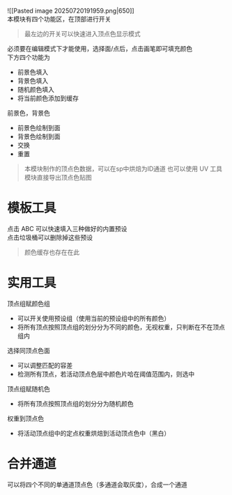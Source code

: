 ![[Pasted image 20250720191959.png|650]]  
本模块有四个功能区，在顶部进行开关  
> 最左边的开关可以快速进入顶点色显示模式  

必须要在编辑模式下才能使用，选择面/点后，点击画笔即可填充颜色  
下方四个功能为  
- 前景色填入
- 背景色填入
- 随机颜色填入
- 将当前颜色添加到缓存  

前景色，背景色  
- 前景色绘制到面
- 背景色绘制到面
- 交换
- 重置  

> 本模块制作的顶点色数据，可以在sp中烘焙为ID通道
> 也可以使用 UV 工具模块直接导出顶点色贴图

# 模板工具
点击 ABC 可以快速填入三种做好的内置预设  
点击垃圾桶可以删除掉这些预设  
> 颜色缓存也存在在此  

# 实用工具
顶点组赋颜色组    
- 可以开关使用预设组（使用当前的预设组中的所有颜色）  
- 将所有顶点按照顶点组的划分分为不同的颜色，无视权重，只判断在不在顶点组内  

选择同顶点色面  
- 可以调整匹配的容差  
- 检测所有顶点，若活动顶点色层中颜色片哈在阈值范围内，则选中  

顶点组赋随机色  
- 将所有顶点按照顶点组的划分分为随机颜色  

权重到顶点色  
- 将活动顶点组中的定点权重烘焙到活动顶点色中（黑白）  

# 合并通道
可以将四个不同的单通道顶点色（多通道会取灰度），合成一个通道
